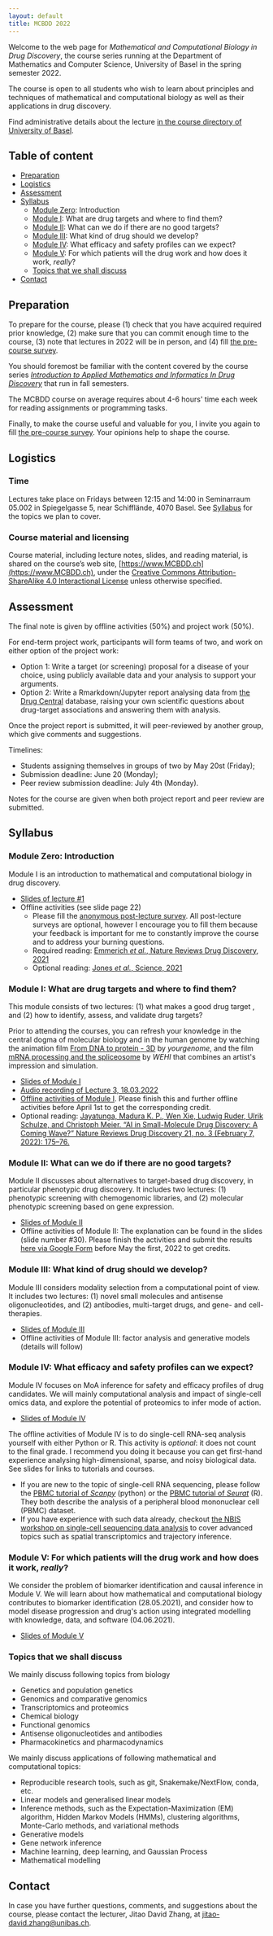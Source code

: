 ```yaml
---
layout: default
title: MCBDD 2022
---
```


Welcome to the web page for _Mathematical and Computational Biology in Drug
Discovery_, the course series running at the Department of Mathematics and
Computer Science, University of Basel in the spring semester 2022.

The course is open to all students who wish to learn about principles and
techniques of mathematical and computational biology as well as their
applications in drug discovery.

Find administrative details about the lecture [in the course directory of
University of
Basel](https://vorlesungsverzeichnis.unibas.ch/en/semester-planning?id=264984).

## Table of content

- [Preparation](#preparation)
- [Logistics](#logistics)
- [Assessment](#assessment)
- [Syllabus](#syllabus)
   - [Module Zero](#module0): Introduction
   - [Module I](#modulei): What are drug targets and where to find them?
   - [Module II](#moduleii): What can we do if there are no good targets?
   - [Module III](#moduleiii): What kind of drug should we develop?
   - [Module IV](#moduleiv): What efficacy and safety profiles can we expect?
   - [Module V](#modulev): For which patients will the drug work and how does it work, *really*?
   - [Topics that we shall discuss](#topics)
- [Contact](#contact)


## Preparation

To prepare for the course, please (1) check that you have acquired required
prior knowledge, (2) make sure that you can commit enough time to the course,
(3) note that lectures in 2022 will be in person, and (4) fill [the pre-course
survey](https://forms.gle/1Pze3vo1c4G8aBtW7).

You should foremost be familiar with the content covered by the course series
[*Introduction to Applied Mathematics and Informatics In Drug
Discovery*](https://www.amidd.ch) that run in fall semesters.

The MCBDD course on average requires about 4-6 hours' time each week for
reading assignments or programming tasks.

Finally, to make the course useful and valuable for you, I invite you again to
fill [the pre-course survey](https://forms.gle/1Pze3vo1c4G8aBtW7). Your opinions
help to shape the course.


## Logistics

### Time

Lectures take place on Fridays between 12:15 and 14:00 in Seminarraum 05.002 in
Spiegelgasse 5, near Schifflände, 4070 Basel. See [Syllabus](#syllabus) for the
topics we plan to cover.

### Course material and licensing

Course material, including lecture notes, slides, and reading material, is
shared on the course’s web site, [https://www.MCBDD.ch](https://www.MCBDD.ch),
under the [Creative Commons Attribution-ShareAlike 4.0 Interactional
License](https://creativecommons.org/licenses/by-sa/4.0/) unless otherwise specified.

<a name="assessment"></a>
## Assessment

The final note is given by offline activities (50%) and project work (50%).

For end-term project work, participants will form teams of two, and work on
either option of the project work:

* Option 1: Write a target (or screening) proposal for a disease of your choice,
  using publicly available data and your analysis to support your arguments.
* Option 2: Write a Rmarkdown/Jupyter report analysing data from [the Drug
  Central](https://drugcentral.org/) database, raising your own scientific
  questions about drug-target associations and answering them with analysis.

Once the project report is submitted, it will peer-reviewed by another group,
which give comments and suggestions.

Timelines:

* Students assigning themselves in groups of two by May 20st (Friday);
* Submission deadline: June 20 (Monday);
* Peer review submission deadline: July 4th (Monday).

Notes for the course are given when both project report and peer review are
submitted.

## Syllabus

<a name="module0"></a>
### Module Zero: Introduction

Module I is an introduction to mathematical and computational biology in drug
discovery.

* [Slides of lecture #1](assets/2022/01/MCBDD-2022-01-Intro.pdf)
* Offline activities (see slide page 22)
   * Please fill the [anonymous post-lecture survey](https://forms.gle/D88xnUhiuBGdHFi36). All post-lecture surveys are optional, however I encourage you to fill them because your feedback is important for me to constantly improve the course and to address your burning questions.
   * Required reading: [Emmerich *et al.*, Nature Reviews Drug Discovery, 2021](assets/2021/01/Emmerich-NRDD-2021-target-assessment.pdf)
   * Optional reading: [Jones *et al.*, Science, 2021](assets/2021/01/Jones-Science-2021-human-genome-20years.pdf)

<a name="modulei"></a>

### Module I: What are drug targets and where to find them?

This module consists of two lectures: (1) what makes a good drug target , and
(2) how to identify, assess, and validate drug targets?


Prior to attending the courses, you can refresh your knowledge in the central
dogma of molecular biology and in the human genome by watching the animation
film [From DNA to protein - 3D](https://www.youtube.com/watch?v=gG7uCskUOrA) by
*yourgenome*, and the film [mRNA processing and the spliceosome](https://www.youtube.com/watch?v=OfeYFF85u-U&list=PLD0444BD542B4D7D9&index=27)
by *WEHI* that combines an artist's impression and simulation.

* [Slides of Module I](assets/2022/ModuleI/MCBDD-2022-ModuleI.pdf)
* [Audio recording of Lecture 3,
  18.03.2022](https://drive.google.com/file/d/1DYgCDcfvHVoN_YAuqH6D4prDcMY4EZAw/view?usp=sharing)
* [Offline activities of Module I](https://forms.gle/uRoERndPhh43xLN47). Please
  finish this and further offline activities before April 1st to get the
  corresponding credit.
* Optional reading: [Jayatunga, Madura K. P., Wen Xie, Ludwig Ruder, Ulrik
  Schulze, and Christoph Meier. “AI in Small-Molecule Drug Discovery: A Coming
  Wave?” Nature Reviews Drug Discovery 21, no. 3 (February 7, 2022): 175–76.](https://doi.org/10.1038/d41573-022-00025-1)




<a name="moduleii"></a>

### Module II: What can we do if there are no good targets?

Module II discusses about alternatives to target-based drug discovery, in
particular phenotypic drug discovery. It includes two lectures: (1) phenotypic
screening with chemogenomic libraries, and (2) molecular phenotypic
screening based on gene expression.

* [Slides of Module II](assets/2022/ModuleII/MCBDD-2022-ModuleII.pdf)
* Offline activities of Module II: The explanation can be found in the slides
  (slide number #30). Please finish the activities and submit the results [here
  via Google Form](https://forms.gle/bQRkLyLqLpGk3Ck28) before May the first,
  2022 to get credits.

<a name="moduleiii"></a>

### Module III: What kind of drug should we develop?

Module III considers modality selection from a computational point of view. It
includes two lectures: (1) novel small molecules and antisense oligonucleotides,
and (2) antibodies, multi-target drugs, and gene- and cell-therapies.

* [Slides of Module III](assets/2021/ModuleIII/MCBDD-2021-ModuleIII.pdf)
* Offline activities of Module III: factor analysis and generative models
  (details will follow)

<a name="moduleiv"></a>

### Module IV: What efficacy and safety profiles can we expect?

Module IV focuses on MoA inference for safety and efficacy profiles of drug
candidates. We will mainly computational analysis and impact of single-cell
omics data, and explore the potential of proteomics to infer mode of action.


* [Slides of Module IV](assets/2021/ModuleIV/MCBDD-2021-ModuleIV.pdf)

The offline activities of Module IV is to do single-cell RNA-seq analysis
yourself with either Python or R. This activity is *optional*: it does not count
to the final grade. I recommend you doing it because you can get first-hand
experience analysing high-dimensional, sparse, and noisy biological data. See
slides for links to tutorials and courses.

* If you are new to the topic of single-cell RNA sequencing, please follow the
  [PBMC tutorial of
  *Scanpy*](https://scanpy-tutorials.readthedocs.io/en/latest/pbmc3k.html)
  (python) or the [PBMC tutorial of
  *Seurat*](https://satijalab.org/seurat/articles/pbmc3k_tutorial.html) (R).
  They both describe the analysis of a peripheral blood mononuclear cell (PBMC)
  dataset.
* If you have experience with such data already, checkout [the NBIS workshop on
  single-cell sequencing data
  analysis](https://nbisweden.github.io/workshop-scRNAseq/exercises.html) to
  cover advanced topics such as spatial transcriptomics and trajectory
  inference.


<a name="modulev"></a>

### Module V: For which patients will the drug work and how does it work, *really*?

We consider the problem of biomarker identification and causal inference in
Module V. We will learn about how mathematical and computational biology
contributes to biomarker identification (28.05.2021), and consider how to model
disease progression and drug's action using integrated modelling with knowledge,
data, and software (04.06.2021).


* [Slides of Module V](assets/2021/ModuleV/MCBDD-2021-ModuleV.pdf)

<a name="topics"></a>

### Topics that we shall discuss

We mainly discuss following topics from biology

* Genetics and population genetics
* Genomics and comparative genomics
* Transcriptomics and proteomics
* Chemical biology
* Functional genomics
* Antisense oligonucleotides and antibodies
* Pharmacokinetics and pharmacodynamics

We mainly discuss applications of following mathematical and computational
topics:

* Reproducible research tools, such as git, Snakemake/NextFlow, conda, etc.
* Linear models and generalised linear models
* Inference methods, such as the Expectation-Maximization (EM) algorithm, Hidden
  Markov Models (HMMs), clustering algorithms, Monte-Carlo methods, and
  variational methods
* Generative models
* Gene network inference
* Machine learning, deep learning, and Gaussian Process
* Mathematical modelling

## Contact

In case you have further questions, comments, and suggestions about the course,
please contact the lecturer, Jitao David Zhang, at
[jitao-david.zhang@unibas.ch](mailto:jitao-david.zhang@unibas.ch).
